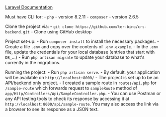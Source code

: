[Laravel Documentation](https://laravel.com/docs)

Must have CLI for:
    - `php` - version 8.2.11
    - `composer` - version 2.6.5

Clone the project via:
    - `git clone https://github.com/ter-bino/crs-backend.git`
    - Clone using GitHub desktop

Project set-up:
    - Run `composer install` to install the necessary packages.
    - Create a file `.env` and copy over the contents of `.env.example`.
    - In the `.env` file, update the credentials for your local database (entries that start with `DB_`...)
    - Run `php artisan migrate` to update your database to what's currently in the migrations.

Running the project:
    - Run `php artisan serve`.
    - By default, your application will be available on `http://localhost:8000/`
    - The project is set up to be an API/backend only project.
    - I created a sample route in `routes/api.php` for `/sample-route` which forwards request to `sampleRoute` method of `app/Http/Controllers/Api/SampleController.php`.
    - You can use Postman or any API testing tools to check its response by accessing it at `http://localhost:8000/api/sample-route`. You may also access the link via a browser to see its response as a JSON text.